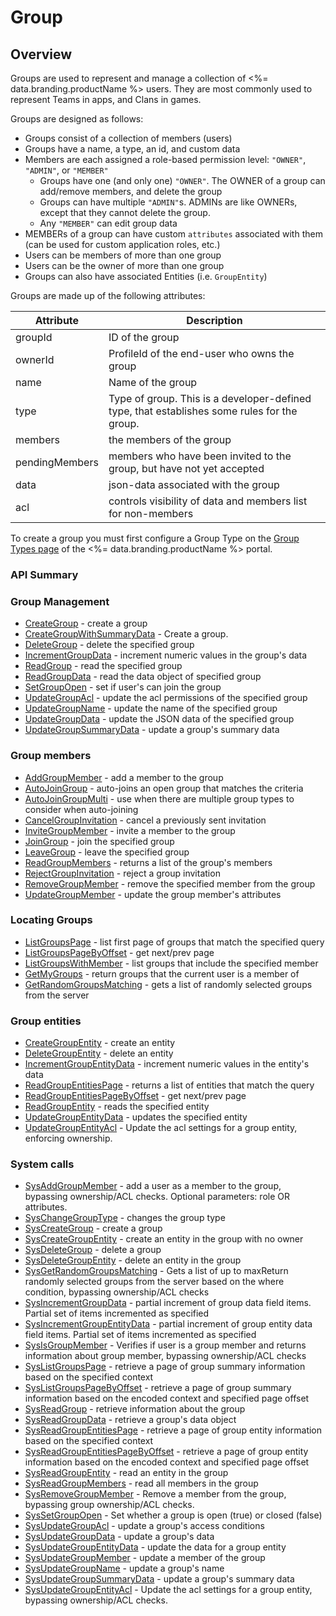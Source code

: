 # Group
## Overview



Groups are used to represent and manage a collection of <%= data.branding.productName %> users. They are most commonly used to represent Teams in apps, and Clans in games.

Groups are designed as follows:

* Groups consist of a collection of members (users)
* Groups have a name, a type, an id, and custom data
* Members are each assigned a role-based permission level: `"OWNER"`, `"ADMIN"`, or `"MEMBER"`
    * Groups have one (and only one) `"OWNER"`. The OWNER of a group can add/remove members, and delete the group
    * Groups can have multiple `"ADMIN"`s. ADMINs are like OWNERs, except that they cannot delete the group.
    * Any `"MEMBER"` can edit group data
* MEMBERs of a group can have custom `attributes` associated with them (can be used for custom application roles, etc.)
* Users can be members of more than one group
* Users can be the owner of more than one group
* Groups can also have associated Entities (i.e. `GroupEntity`)

Groups are made up of the following attributes:

Attribute | Description
--------- | -----------
groupId | ID of the group
ownerId | ProfileId of the end-user who owns the group
name | Name of the group
type | Type of group. This is a developer-defined type, that establishes some rules for the group.
members | the members of the group
pendingMembers | members who have been invited to the group, but have not yet accepted
data | json-data associated with the group
acl | controls visibility of data and members list for non-members

To create a group you must first configure a Group Type on the [Group Types page](https://portal.braincloudservers.com/admin/dashboard#/development/group-types) of the <%= data.branding.productName %> portal.



### API Summary

### Group Management

* [CreateGroup](/api/capi/group/creategroup) - create a group
* [CreateGroupWithSummaryData](/api/capi/group/creategroupwithsummarydata) - Create a group. 
* [DeleteGroup](/api/capi/group/deletegroup) - delete the specified group
* [IncrementGroupData](/api/capi/group/incrementgroupdata) - increment numeric values in the group's data
* [ReadGroup](/api/capi/group/readgroup) - read the specified group
* [ReadGroupData](/api/capi/group/readgroupdata) - read the data object of specified group
* [SetGroupOpen](/api/capi/group/setgroupopen) - set if user's can join the group
* [UpdateGroupAcl](/api/capi/group/updategroupacl) - update the acl permissions of the specified group
* [UpdateGroupName](/api/capi/group/updategroupname) - update the name of the specified group
* [UpdateGroupData](/api/capi/group/updategroupdata) - update the JSON data of the specified group
* [UpdateGroupSummaryData](/api/capi/group/updategroupsummarydata) - update a group's summary data


### Group members

* [AddGroupMember](/api/capi/group/addgroupmember) - add a member to the group
* [AutoJoinGroup](/api/capi/group/autojoingroup) - auto-joins an open group that matches the criteria
* [AutoJoinGroupMulti](/api/capi/group/autojoingroupmulti) - use when there are multiple group types to consider when auto-joining
* [CancelGroupInvitation](/api/capi/group/cancelgroupinvitation) - cancel a previously sent invitation
* [InviteGroupMember](/api/capi/group/invitegroupmember) - invite a member to the group
* [JoinGroup](/api/capi/group/joingroup) - join the specified group
* [LeaveGroup](/api/capi/group/leavegroup) - leave the specified group
* [ReadGroupMembers](/api/capi/group/readgroupmembers) - returns a list of the group's members
* [RejectGroupInvitation](/api/capi/group/rejectgroupinvitation) - reject a group invitation
* [RemoveGroupMember](/api/capi/group/removegroupmember) - remove the specified member from the group
* [UpdateGroupMember](/api/capi/group/updategroupmember) - update the group member's attributes


### Locating Groups

* [ListGroupsPage](/api/capi/group/listgroupspage) - list first page of groups that match the specified query
* [ListGroupsPageByOffset](/api/capi/group/listgroupspagebyoffset) - get next/prev page
* [ListGroupsWithMember](/api/capi/group/listgroupswithmember) - list groups that include the specified member
* [GetMyGroups](/api/capi/group/getmygroups) - return groups that the current user is a member of
* [GetRandomGroupsMatching](/api/capi/group/getrandomgroupsmatching) - gets a list of randomly selected groups from the server


### Group entities

* [CreateGroupEntity](/api/capi/group/creategroupentity) - create an entity
* [DeleteGroupEntity](/api/capi/group/deletegroupentity) - delete an entity
* [IncrementGroupEntityData](/api/capi/group/incrementgroupentitydata) - increment numeric values in the entity's data
* [ReadGroupEntitiesPage](/api/capi/group/readgroupentitiespage) - returns a list of entities that match the query
* [ReadGroupEntitiesPageByOffset](/api/capi/group/readgroupentitiespagebyoffset) - get next/prev page
* [ReadGroupEntity](/api/capi/group/readgroupentity) - reads the specified entity
* [UpdateGroupEntityData](/api/capi/group/updategroupentitydata) - updates the specified entity
* [UpdateGroupEntityAcl](/api/capi/group/updategroupentityacl) - Update the acl settings for a group entity, enforcing ownership.


### System calls

* [SysAddGroupMember](/api/capi/group/sysaddgroupmember) - add a user as a member to the group, bypassing ownership/ACL checks. Optional parameters: role OR attributes.
* [SysChangeGroupType](/api/capi/group/syschangegrouptype) - changes the group type
* [SysCreateGroup](/api/capi/group/syscreategroup) - create a group
* [SysCreateGroupEntity](/api/capi/group/syscreategroupentity) - create an entity in the group with no owner
* [SysDeleteGroup](/api/capi/group/sysdeletegroup) - delete a group
* [SysDeleteGroupEntity](/api/capi/group/sysdeletegroupentity) - delete an entity in the group
* [SysGetRandomGroupsMatching](/api/capi/group/sysgetrandomgroupsmatching) - Gets a list of up to maxReturn randomly selected groups from the server based on the where condition, bypassing ownership/ACL checks
* [SysIncrementGroupData](/api/capi/group/sysincrementgroupdata) - partial increment of group data field items. Partial set of items incremented as specified
* [SysIncrementGroupEntityData](/api/capi/group/sysincrementgroupentitydata) - partial increment of group entity data field items. Partial set of items incremented as specified
* [SysIsGroupMember](/api/capi/group/sysisgroupmember) - Verifies if user is a group member and returns information about group member, bypassing ownership/ACL checks
* [SysListGroupsPage](/api/capi/group/syslistgroupspage) - retrieve a page of group summary information based on the specified context
* [SysListGroupsPageByOffset](/api/capi/group/syslistgroupspagebyoffset) - retrieve a page of group summary information based on the encoded context and specified page offset
* [SysReadGroup](/api/capi/group/sysreadgroup) - retrieve information about the group
* [SysReadGroupData](/api/capi/group/sysreadgroupdata) - retrieve a group's data object
* [SysReadGroupEntitiesPage](/api/capi/group/sysreadgroupentitiespage) - retrieve a page of group entity information based on the specified context
* [SysReadGroupEntitiesPageByOffset](/api/capi/group/sysreadgroupentitiespagebyoffset) - retrieve a page of group entity information based on the encoded context and specified page offset
* [SysReadGroupEntity](/api/capi/group/sysreadgroupentity) - read an entity in the group
* [SysReadGroupMembers](/api/capi/group/sysreadgroupmembers) - read all members in the group
* [SysRemoveGroupMember](/api/capi/group/sysremovegroupmember) - Remove a member from the group, bypassing group ownership/ACL checks.
* [SysSetGroupOpen](/api/capi/group/syssetgroupopen) - Set whether a group is open (true) or closed (false)
* [SysUpdateGroupAcl](/api/capi/group/sysupdategroupacl) - update a group's access conditions
* [SysUpdateGroupData](/api/capi/group/sysupdategroupdata) - update a group's data
* [SysUpdateGroupEntityData](/api/capi/group/sysupdategroupentitydata) - update the data for a group entity
* [SysUpdateGroupMember](/api/capi/group/sysupdategroupmember) - update a member of the group
* [SysUpdateGroupName](/api/capi/group/sysupdategroupname) - update a group's name
* [SysUpdateGroupSummaryData](/api/capi/group/sysupdategroupsummarydata) - update a group's summary data
* [SysUpdateGroupEntityAcl](/api/capi/group/sysupdategroupentityacl) - Update the acl settings for a group entity, bypassing ownership/ACL checks.


<DocCardList />